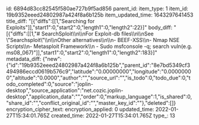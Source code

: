 id: 6894d83cc82545f580ae727b9f5ad856
parent_id: 
item_type: 1
item_id: 19b9352eeed24802987a424f8a6b125b
item_updated_time: 1643297641453
title_diff: "[{\"diffs\":[[1,\"Searching for Exploits\"]],\"start1\":0,\"start2\":0,\"length1\":0,\"length2\":22}]"
body_diff: "[{\"diffs\":[[1,\"# SearchSploit\\\n\\\nFor Exploit-db files\\\n\\\nSee \\\"Searchsploit\\\"\\\n\\\nOther alternatives\\\n\\\n- BEEF-XSS\\\n- Nmap NSE Scripts\\\n- Metasploit Framework\\\n    - Sudo msfconsole -q; search vuln(e.g. ms08_067)\"]],\"start1\":0,\"start2\":0,\"length1\":0,\"length2\":183}]"
metadata_diff: {"new":{"id":"19b9352eeed24802987a424f8a6b125b","parent_id":"8e7bd5349cf3494986eccd0619b576c9","latitude":"0.00000000","longitude":"0.00000000","altitude":"0.0000","author":"","source_url":"","is_todo":0,"todo_due":0,"todo_completed":0,"source":"joplin-desktop","source_application":"net.cozic.joplin-desktop","application_data":"","order":0,"markup_language":1,"is_shared":0,"share_id":"","conflict_original_id":"","master_key_id":""},"deleted":[]}
encryption_cipher_text: 
encryption_applied: 0
updated_time: 2022-01-27T15:34:01.765Z
created_time: 2022-01-27T15:34:01.765Z
type_: 13